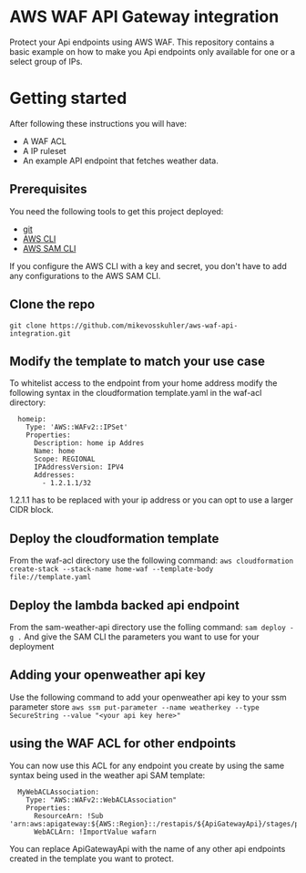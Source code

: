 # AWS WAF API Gateway integration
Protect your Api endpoints using AWS WAF. 
This repository contains a basic example on how to make you Api endpoints only available for one or a select group of IPs. 

# Getting started
After following these instructions you will have:
- A WAF ACL
- A IP ruleset
- An example API endpoint that fetches weather data. 

## Prerequisites
You need the following tools to get this project deployed:
- [git](https://git-scm.com/downloads)
- [AWS CLI](https://aws.amazon.com/cli/)
- [AWS SAM CLI](https://docs.aws.amazon.com/serverless-application-model/latest/developerguide/serverless-sam-cli-install.html)

If you configure the AWS CLI with a key and secret, you don't have to add any configurations to the AWS SAM CLI. 

## Clone the repo
`git clone https://github.com/mikevosskuhler/aws-waf-api-integration.git`

## Modify the template to match your use case
To whitelist access to the endpoint from your home address modify the following syntax in the cloudformation template.yaml in the waf-acl directory:
```
  homeip:
    Type: 'AWS::WAFv2::IPSet'
    Properties:
      Description: home ip Addres
      Name: home
      Scope: REGIONAL
      IPAddressVersion: IPV4
      Addresses:
        - 1.2.1.1/32
```

1.2.1.1 has to be replaced with your ip address or you can opt to use a larger CIDR block.

## Deploy the cloudformation template
From the waf-acl directory use the following command:
`aws cloudformation create-stack --stack-name home-waf --template-body file://template.yaml`

## Deploy the lambda backed api endpoint
From the sam-weather-api directory use the folling command:
`sam deploy -g .`
And give the SAM CLI the parameters you want to use for your deployment

## Adding your openweather api key
Use the following command to add your openweather api key to your ssm parameter store
`aws ssm put-parameter --name weatherkey --type SecureString --value "<your api key here>"`

## using the WAF ACL for other endpoints
You can now use this ACL for any endpoint you create by using the same syntax being used in the weather api SAM template:
```
  MyWebACLAssociation:
    Type: "AWS::WAFv2::WebACLAssociation"
    Properties:
      ResourceArn: !Sub 'arn:aws:apigateway:${AWS::Region}::/restapis/${ApiGatewayApi}/stages/prod'
      WebACLArn: !ImportValue wafarn
```
You can replace ApiGatewayApi with the name of any other api endpoints created in the template you want to protect. 
